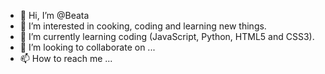 - 👋 Hi, I’m @Beata
- 👀 I’m interested in cooking, coding and learning new things.
- 🌱 I’m currently learning coding (JavaScript, Python, HTML5 and CSS3).
- 💞️ I’m looking to collaborate on ...
- 📫 How to reach me ...

<!---
Beata77/Beata77 is a ✨ special ✨ repository because its `README.md` (this file) appears on your GitHub profile.
You can click the Preview link to take a look at your changes.
--->
